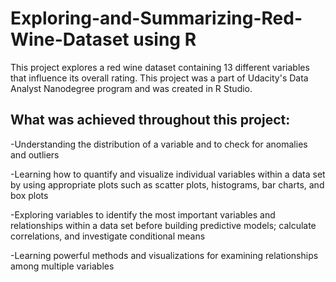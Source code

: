 # Exploring-and-Summarizing-Red-Wine-Dataset using R

This project explores a red wine dataset containing 13 different 
variables that influence its overall rating.  This project was a part of Udacity's Data Analyst Nanodegree program and was created in R Studio.

## What was achieved throughout this project:

-Understanding the distribution of a variable and to check for anomalies and outliers

-Learning how to quantify and visualize individual variables within a data set by using appropriate plots such as scatter plots, histograms, bar charts, and box plots

-Exploring variables to identify the most important variables and relationships within a data set before building predictive models; calculate correlations, and investigate conditional means

-Learning powerful methods and visualizations for examining relationships among multiple variables
